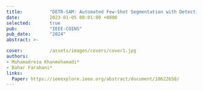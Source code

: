 ```yaml
---
title:          "DETR-SAM: Automated Few-Shot Segmentation with Detection Transformer and Keypoint Matching"
date:           2023-01-05 00:01:00 +0800
selected:       true
pub:            "IEEE-COINS"
pub_date:       "2024"
abstract: >-

cover:          /assets/images/covers/cover1.jpg
authors:
- Mohamadreza Khanmohamadi*
- Bahar Farahani*
links:
  Paper: https://ieeexplore.ieee.org/abstract/document/10622658/
---
```

